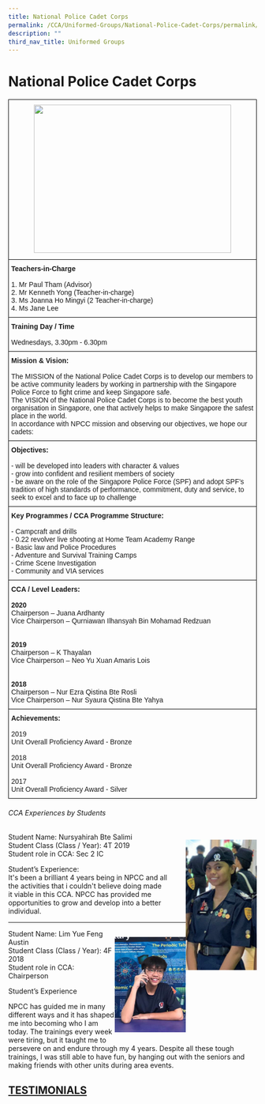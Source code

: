 ```yaml
---
title: National Police Cadet Corps
permalink: /CCA/Uniformed-Groups/National-Police-Cadet-Corps/permalink/
description: ""
third_nav_title: Uniformed Groups
---
```



National Police Cadet Corps
===========================

<style type="text/css">
.tg  {border-collapse:collapse;border-spacing:0;}
.tg td{border-color:black;border-style:solid;border-width:1px;font-family:Arial, sans-serif;font-size:14px;
  overflow:hidden;padding:10px 5px;word-break:normal;}
.tg th{border-color:black;border-style:solid;border-width:1px;font-family:Arial, sans-serif;font-size:14px;
  font-weight:normal;overflow:hidden;padding:10px 5px;word-break:normal;}
.tg .tg-baqh{text-align:center;vertical-align:top}
.tg .tg-0lax{text-align:left;vertical-align:top}
</style>
<table class="tg">
<thead>
  <tr>
    <th class="tg-baqh"><img src="https://northbrookssec.moe.edu.sg/qql/slot/u162/CCA/Uniformed%20Groups/National%20Police%20Cadet%20Corp/2020/NPCC%202020.png" width="400" height="300"></th>
  </tr>
</thead>
<tbody>
  <tr>
    <td class="tg-0lax"><span style="font-weight:bold;font-style:normal">Teachers-in-Charge</span><br><br>1. Mr Paul Tham (Advisor)<br>2. Mr Kenneth Yong (Teacher-in-charge)<br>3. Ms Joanna Ho Mingyi (2 Teacher-in-charge)<br>4. Ms Jane Lee</td>
  </tr>
  <tr>
    <td class="tg-0lax"><span style="font-weight:bold;font-style:normal">Training Day / Time</span><br><br><span style="font-weight:400;font-style:normal">Wednesdays, 3.30pm - 6.30pm</span></td>
  </tr>
  <tr>
    <td class="tg-0lax"><span style="font-weight:bold">Mission &amp; Vision:</span><br><br>The MISSION of the National Police Cadet Corps is to develop our members to be active community leaders by working in partnership with the Singapore Police Force to fight crime and keep Singapore safe.<br>The VISION of the National Police Cadet Corps is to become the best youth organisation in Singapore, one that actively helps to make Singapore the safest place in the world.<br>In accordance with NPCC mission and observing our objectives, we hope our cadets:</td>
  </tr>
  <tr>
    <td class="tg-0lax"><span style="font-weight:bold;font-style:normal">Objectives:</span><br><br> - will be developed into leaders with character &amp; values<br> - grow into confident and resilient members of society<br> - be aware on the role of the Singapore Police Force (SPF) and adopt SPF’s tradition of high standards of performance, commitment, duty and service, to seek to excel and to face up to challenge</td>
  </tr>
  <tr>
    <td class="tg-0lax"><span style="font-weight:bold;font-style:normal">Key Programmes / CCA Programme Structure:</span><br><br> - Campcraft and drills<br> - 0.22 revolver live shooting at Home Team Academy Range<br> - Basic law and Police Procedures<br> - Adventure and Survival Training Camps<br> - Crime Scene Investigation<br> - Community and VIA services</td>
  </tr>
  <tr>
    <td class="tg-0lax"><span style="font-weight:bold">CCA / Level Leaders:</span><br><br><span style="font-weight:bold">2020</span><br>Chairperson – Juana Ardhanty<br>Vice Chairperson – Qurniawan Ilhansyah Bin Mohamad Redzuan<br><br><br><span style="font-weight:bold">2019</span><br>Chairperson – K Thayalan<br>Vice Chairperson – Neo Yu Xuan Amaris Lois<br><br><br><span style="font-weight:bold">2018</span><br>Chairperson – Nur Ezra Qistina Bte Rosli<br>Vice Chairperson – Nur Syaura Qistina Bte Yahya</td>
  </tr>
  <tr>
    <td class="tg-0lax"><span style="font-weight:bold;font-style:normal">Achievements:</span><br><br>2019<br><span style="font-weight:normal">Unit Overall Proficiency Award - Bronze</span><br><br><span style="font-style:normal">2018</span><br><span style="font-weight:normal">Unit Overall Proficiency Award - Bronze</span><br><br><span style="font-style:normal">2017</span><br><span style="font-weight:400;font-style:normal">Unit Overall Proficiency Award - Silver</span></td>
  </tr>
</tbody>
</table>


###### CCA Experiences by Students
<div>

<div style="float: right">

![](/images/NPCC1.png)

</div><div>

Student Name: Nursyahirah Bte Salimi  
Student Class (Class / Year): 4T 2019  
Student role in CCA: Sec 2 IC

Student’s Experience:  
It's been a brilliant 4 years being in NPCC and all the activities that i couldn't believe doing made it viable in this CCA. NPCC has provided me opportunities to grow and develop into a better individual.

</div></div>

--- 

<div>

<div style="float: right">

![](/images/NPCC2.png)

</div><div>
	
Student Name: Lim Yue Feng Austin   
Student Class (Class / Year): 4F 2018  
Student role in CCA: Chairperson 

Student’s Experience

NPCC has guided me in many different ways and it has shaped me into becoming who I am today. The trainings every week were tiring, but it taught me to persevere on and endure through my 4 years. Despite all these tough trainings, I was still able to have fun, by hanging out with the seniors and making friends with other units during area events.
</div></div>

## [TESTIMONIALS](/Testimonials/permalink/)